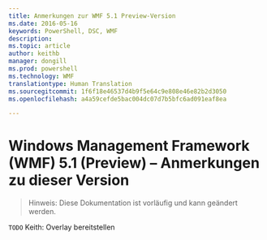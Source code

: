 ```yaml
---
title: Anmerkungen zur WMF 5.1 Preview-Version
ms.date: 2016-05-16
keywords: PowerShell, DSC, WMF
description: 
ms.topic: article
author: keithb
manager: dongill
ms.prod: powershell
ms.technology: WMF
translationtype: Human Translation
ms.sourcegitcommit: 1f6f18e46537d4b9f5e64c9e808e46e82b2d3050
ms.openlocfilehash: a4a59cefde5bac004dc07d7b5bfc6ad091eaf8ea

---
```


# Windows Management Framework (WMF) 5.1 (Preview) – Anmerkungen zu dieser Version #

> Hinweis: Diese Dokumentation ist vorläufig und kann geändert werden.

`TODO` Keith: Overlay bereitstellen



<!--HONumber=Jul16_HO1-->


